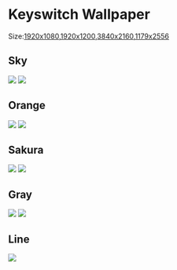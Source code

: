 # Keyswitch Wallpaper
Size:[1920x1080](https://github.com/ataruno/KeyswitchWallpaper/tree/main/Keyswitch%20Wallpaper1920x1080),[1920x1200](https://github.com/ataruno/KeyswitchWallpaper/tree/main/Keyswitch%20Wallpaper1920x1200),[3840x2160](https://github.com/ataruno/KeyswitchWallpaper/tree/main/Keyswitch%20Wallpaper3840x2160),[1179x2556](https://github.com/ataruno/KeyswitchWallpaper/tree/main/Keyswitch%20Wallpaper1179x2556)

## Sky
![](./Keyswitch%20Wallpaper1920x1080/KW_Sky1_1920x1080.png)
![](./Keyswitch%20Wallpaper1920x1080/KW_Sky2_1920x1080.png)

## Orange
![](./Keyswitch%20Wallpaper1920x1080/KW_Orange1_1920x1080.png)
![](./Keyswitch%20Wallpaper1920x1080/KW_Orange2_1920x1080.png)

## Sakura
![](./Keyswitch%20Wallpaper1920x1080/KW_Sakura1_1920x1080.png)
![](./Keyswitch%20Wallpaper1920x1080/KW_Sakura2_1920x1080.png)

## Gray
![](./Keyswitch%20Wallpaper1920x1080/KW_Gray1_1920x1080.png)
![](./Keyswitch%20Wallpaper1920x1080/KW_Gray2_1920x1080.png)

## Line
![](./Keyswitch%20Wallpaper1920x1080/KW_Line_1920x1080.png)

